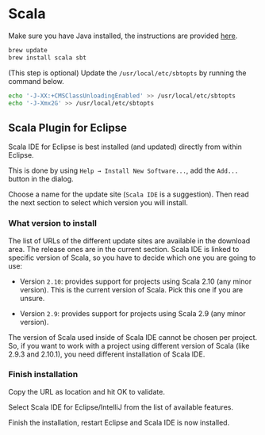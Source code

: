 # Scala

Make sure you have Java installed, the instructions are provided [here](/mac-setup/Java/README.html).

```sh
brew update
brew install scala sbt
```

(This step is optional) Update the `/usr/local/etc/sbtopts` by running the command below.

```sh
echo '-J-XX:+CMSClassUnloadingEnabled' >> /usr/local/etc/sbtopts
echo '-J-Xmx2G' >> /usr/local/etc/sbtopts
```

## Scala Plugin for Eclipse

Scala IDE for Eclipse is best installed (and updated) directly from within Eclipse.

This is done by using `Help → Install New Software...`, add the `Add...` button in the dialog.

Choose a name for the update site (`Scala IDE` is a suggestion). Then read the next section to select which version you will install.

### What version to install

The list of URLs of the different update sites are available in the download area. The release ones are in the current section. Scala IDE is linked to specific version of Scala, so you have to decide which one you are going to use:

- Version `2.10`: provides support for projects using Scala 2.10 (any minor version). This is the current version of Scala. Pick this one if you are unsure.

- Version `2.9`: provides support for projects using Scala 2.9 (any minor version).

The version of Scala used inside of Scala IDE cannot be chosen per project. So, if you want to work with a project using different version of Scala (like 2.9.3 and 2.10.1), you need different installation of Scala IDE.

### Finish installation

Copy the URL as location and hit OK to validate.

Select Scala IDE for Eclipse/IntelliJ from the list of available features.

Finish the installation, restart Eclipse and Scala IDE is now installed.
